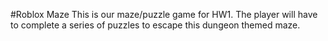 #Roblox Maze
This is our maze/puzzle game for HW1. The player will have to complete a series of puzzles to escape this dungeon themed maze.
